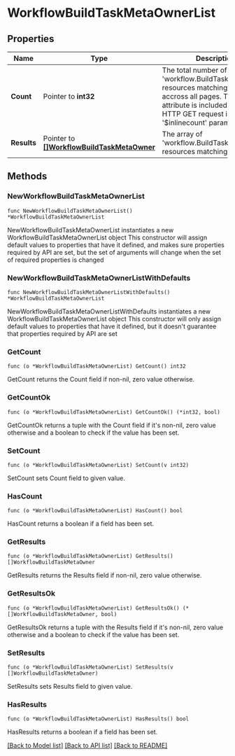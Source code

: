 # WorkflowBuildTaskMetaOwnerList

## Properties

Name | Type | Description | Notes
------------ | ------------- | ------------- | -------------
**Count** | Pointer to **int32** | The total number of &#39;workflow.BuildTaskMetaOwner&#39; resources matching the request, accross all pages. The &#39;Count&#39; attribute is included when the HTTP GET request includes the &#39;$inlinecount&#39; parameter. | [optional] 
**Results** | Pointer to [**[]WorkflowBuildTaskMetaOwner**](workflow.BuildTaskMetaOwner.md) | The array of &#39;workflow.BuildTaskMetaOwner&#39; resources matching the request. | [optional] 

## Methods

### NewWorkflowBuildTaskMetaOwnerList

`func NewWorkflowBuildTaskMetaOwnerList() *WorkflowBuildTaskMetaOwnerList`

NewWorkflowBuildTaskMetaOwnerList instantiates a new WorkflowBuildTaskMetaOwnerList object
This constructor will assign default values to properties that have it defined,
and makes sure properties required by API are set, but the set of arguments
will change when the set of required properties is changed

### NewWorkflowBuildTaskMetaOwnerListWithDefaults

`func NewWorkflowBuildTaskMetaOwnerListWithDefaults() *WorkflowBuildTaskMetaOwnerList`

NewWorkflowBuildTaskMetaOwnerListWithDefaults instantiates a new WorkflowBuildTaskMetaOwnerList object
This constructor will only assign default values to properties that have it defined,
but it doesn't guarantee that properties required by API are set

### GetCount

`func (o *WorkflowBuildTaskMetaOwnerList) GetCount() int32`

GetCount returns the Count field if non-nil, zero value otherwise.

### GetCountOk

`func (o *WorkflowBuildTaskMetaOwnerList) GetCountOk() (*int32, bool)`

GetCountOk returns a tuple with the Count field if it's non-nil, zero value otherwise
and a boolean to check if the value has been set.

### SetCount

`func (o *WorkflowBuildTaskMetaOwnerList) SetCount(v int32)`

SetCount sets Count field to given value.

### HasCount

`func (o *WorkflowBuildTaskMetaOwnerList) HasCount() bool`

HasCount returns a boolean if a field has been set.

### GetResults

`func (o *WorkflowBuildTaskMetaOwnerList) GetResults() []WorkflowBuildTaskMetaOwner`

GetResults returns the Results field if non-nil, zero value otherwise.

### GetResultsOk

`func (o *WorkflowBuildTaskMetaOwnerList) GetResultsOk() (*[]WorkflowBuildTaskMetaOwner, bool)`

GetResultsOk returns a tuple with the Results field if it's non-nil, zero value otherwise
and a boolean to check if the value has been set.

### SetResults

`func (o *WorkflowBuildTaskMetaOwnerList) SetResults(v []WorkflowBuildTaskMetaOwner)`

SetResults sets Results field to given value.

### HasResults

`func (o *WorkflowBuildTaskMetaOwnerList) HasResults() bool`

HasResults returns a boolean if a field has been set.


[[Back to Model list]](../README.md#documentation-for-models) [[Back to API list]](../README.md#documentation-for-api-endpoints) [[Back to README]](../README.md)


